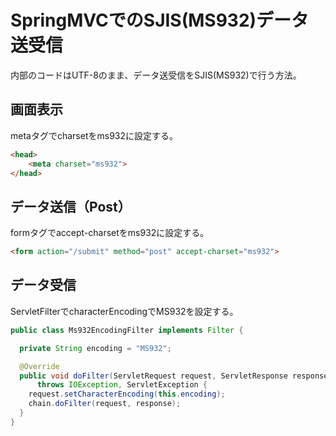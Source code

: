 # SpringMVCでのSJIS(MS932)データ送受信

内部のコードはUTF-8のまま、データ送受信をSJIS(MS932)で行う方法。

## 画面表示

metaタグでcharsetをms932に設定する。

```html
<head>
    <meta charset="ms932">
</head>
```

## データ送信（Post）

formタグでaccept-charsetをms932に設定する。

```html
<form action="/submit" method="post" accept-charset="ms932">
```

## データ受信

ServletFilterでcharacterEncodingでMS932を設定する。

```java
public class Ms932EncodingFilter implements Filter {

  private String encoding = "MS932";

  @Override
  public void doFilter(ServletRequest request, ServletResponse response, FilterChain chain)
      throws IOException, ServletException {
    request.setCharacterEncoding(this.encoding);
    chain.doFilter(request, response);
  }
}
```
